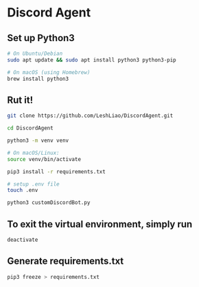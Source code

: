 # Discord Agent

## **Set up Python3**

```bash
# On Ubuntu/Debian
sudo apt update && sudo apt install python3 python3-pip

# On macOS (using Homebrew)
brew install python3
```

## Rut it!

```bash
git clone https://github.com/LeshLiao/DiscordAgent.git

cd DiscordAgent

python3 -m venv venv

# On macOS/Linux:
source venv/bin/activate

pip3 install -r requirements.txt

# setup .env file
touch .env

python3 customDiscordBot.py
```

## To exit the virtual environment, simply run

```bash
deactivate
```

## Generate requirements.txt

```bash
pip3 freeze > requirements.txt
```
